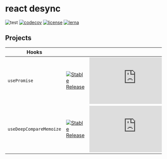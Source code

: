 # react desync

![test](https://github.com/belgattitude/desync/workflows/release/badge.svg)
[![codecov](https://codecov.io/gh/belgattitude/desync/branch/master/graph/badge.svg)](https://codecov.io/gh/belgattitude/desync)
[![license](https://badgen.now.sh/badge/license/MIT)](./LICENSE)
[![lerna](https://img.shields.io/badge/maintained%20with-lerna-cc00ff.svg)](https://lerna.js.org/)


## Projects

| Hooks                   |                                            |      |    |
|-------------------------|--------------------------------------------|------|----| 
| `usePromise`            | [![Stable Release](https://img.shields.io/npm/v/@desync/use-promise.svg)](https://npm.im/@desync/use-promise) | [![gzip size](https://img.badgesize.io/https://unpkg.com/@desync/use-promise@latest/dist/use-promise.umd.production.min.js?compression=gzip)](https://unpkg.com/@desync/use-promise@latest/dist/use-promise.umd.production.min.js)  | [![codecov](https://codecov.io/gh/belgattitude/desync/branch/master/graph/badge.svg?flag=usePromise)](https://codecov.io/gh/belgattitude/desync) |
| `useDeepCompareMemoize` | [![Stable Release](https://img.shields.io/npm/v/@desync/use-deep-compare-memoize.svg)](https://npm.im/@desync/use-deep-compare-memoize) | [![gzip size](https://img.badgesize.io/https://unpkg.com/@desync/use-deep-compare-memoize@latest/dist/use-deep-compare-memoize.umd.production.min.js?compression=gzip)](https://unpkg.com/@desync/use-deep-compare-memoize@latest/dist/use-promise.umd.production.min.js)    | [![codecov](https://codecov.io/gh/belgattitude/desync/branch/master/graph/badge.svg?flag=useDeepCompareMemoize)](https://codecov.io/gh/belgattitude/desync) |

